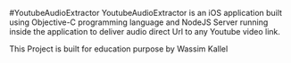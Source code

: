 #YoutubeAudioExtractor
YoutubeAudioExtractor is an iOS application built using Objective-C programming language and NodeJS Server running inside the application to deliver audio direct Url to any Youtube video link.
 

This Project is built for education purpose by Wassim Kallel